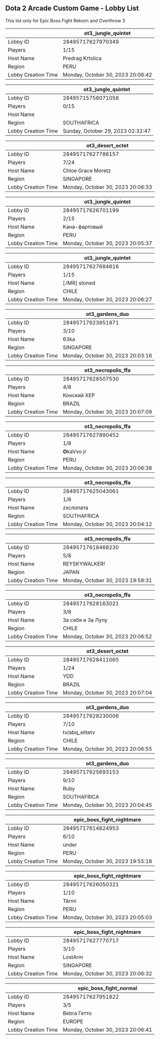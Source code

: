 ## Dota 2 Arcade Custom Game - Lobby List

This list only for Epic Boss Fight Reborn and Overthrow 3

|  | ot3_jungle_quintet |
| ------ | ------ |
| Lobby ID | 28495717627970349 |
| Players | 1/15 |
| Host Name | Predrag Krtolica |
| Region | PERU |
| Lobby Creation Time | Monday, October 30, 2023 20:06:42 |


|  | ot3_jungle_quintet |
| ------ | ------ |
| Lobby ID | 28495715758071058 |
| Players | 0/15 |
| Host Name |  |
| Region | SOUTHAFRICA |
| Lobby Creation Time | Sunday, October 29, 2023 02:32:47 |


|  | ot3_desert_octet |
| ------ | ------ |
| Lobby ID | 28495717627786157 |
| Players | 7/24 |
| Host Name | Chloe Grace Moretz |
| Region | SINGAPORE |
| Lobby Creation Time | Monday, October 30, 2023 20:06:33 |


|  | ot3_jungle_quintet |
| ------ | ------ |
| Lobby ID | 28495717626701199 |
| Players | 2/15 |
| Host Name | Кана-фартовый |
| Region | PERU |
| Lobby Creation Time | Monday, October 30, 2023 20:05:37 |


|  | ot3_jungle_quintet |
| ------ | ------ |
| Lobby ID | 28495717627684616 |
| Players | 1/15 |
| Host Name | [.IMR] stoned |
| Region | CHILE |
| Lobby Creation Time | Monday, October 30, 2023 20:06:27 |


|  | ot3_gardens_duo |
| ------ | ------ |
| Lobby ID | 28495717623951871 |
| Players | 3/10 |
| Host Name | 63ka |
| Region | SINGAPORE |
| Lobby Creation Time | Monday, October 30, 2023 20:03:16 |


|  | ot3_necropolis_ffa |
| ------ | ------ |
| Lobby ID | 28495717628507530 |
| Players | 4/8 |
| Host Name | Конский ХЕР |
| Region | BRAZIL |
| Lobby Creation Time | Monday, October 30, 2023 20:07:09 |


|  | ot3_necropolis_ffa |
| ------ | ------ |
| Lobby ID | 28495717627890452 |
| Players | 1/8 |
| Host Name | ✪kaVvo jr |
| Region | PERU |
| Lobby Creation Time | Monday, October 30, 2023 20:06:38 |


|  | ot3_necropolis_ffa |
| ------ | ------ |
| Lobby ID | 28495717625043061 |
| Players | 1/8 |
| Host Name | zxcлопата |
| Region | SOUTHAFRICA |
| Lobby Creation Time | Monday, October 30, 2023 20:04:12 |


|  | ot3_necropolis_ffa |
| ------ | ------ |
| Lobby ID | 28495717618468230 |
| Players | 5/8 |
| Host Name | REYSKYWALKER! |
| Region | JAPAN |
| Lobby Creation Time | Monday, October 30, 2023 19:58:31 |


|  | ot3_necropolis_ffa |
| ------ | ------ |
| Lobby ID | 28495717628163021 |
| Players | 3/8 |
| Host Name | За себя и За Лупу |
| Region | CHILE |
| Lobby Creation Time | Monday, October 30, 2023 20:06:52 |


|  | ot3_desert_octet |
| ------ | ------ |
| Lobby ID | 28495717628411065 |
| Players | 1/24 |
| Host Name | YDD |
| Region | BRAZIL |
| Lobby Creation Time | Monday, October 30, 2023 20:07:04 |


|  | ot3_gardens_duo |
| ------ | ------ |
| Lobby ID | 28495717628230006 |
| Players | 7/10 |
| Host Name | tv/abq_elitetv |
| Region | CHILE |
| Lobby Creation Time | Monday, October 30, 2023 20:06:55 |


|  | ot3_gardens_duo |
| ------ | ------ |
| Lobby ID | 28495717625693153 |
| Players | 9/10 |
| Host Name | Ruby |
| Region | SOUTHAFRICA |
| Lobby Creation Time | Monday, October 30, 2023 20:04:45 |


|  | epic_boss_fight_nightmare |
| ------ | ------ |
| Lobby ID | 28495717614824953 |
| Players | 6/10 |
| Host Name | under |
| Region | PERU |
| Lobby Creation Time | Monday, October 30, 2023 19:55:18 |


|  | epic_boss_fight_nightmare |
| ------ | ------ |
| Lobby ID | 28495717626050321 |
| Players | 1/10 |
| Host Name | Târmi |
| Region | PERU |
| Lobby Creation Time | Monday, October 30, 2023 20:05:03 |


|  | epic_boss_fight_nightmare |
| ------ | ------ |
| Lobby ID | 28495717627770717 |
| Players | 3/10 |
| Host Name | LostArm |
| Region | SINGAPORE |
| Lobby Creation Time | Monday, October 30, 2023 20:06:32 |


|  | epic_boss_fight_normal |
| ------ | ------ |
| Lobby ID | 28495717627951822 |
| Players | 3/5 |
| Host Name | Bebra Гетто |
| Region | EUROPE |
| Lobby Creation Time | Monday, October 30, 2023 20:06:41 |


